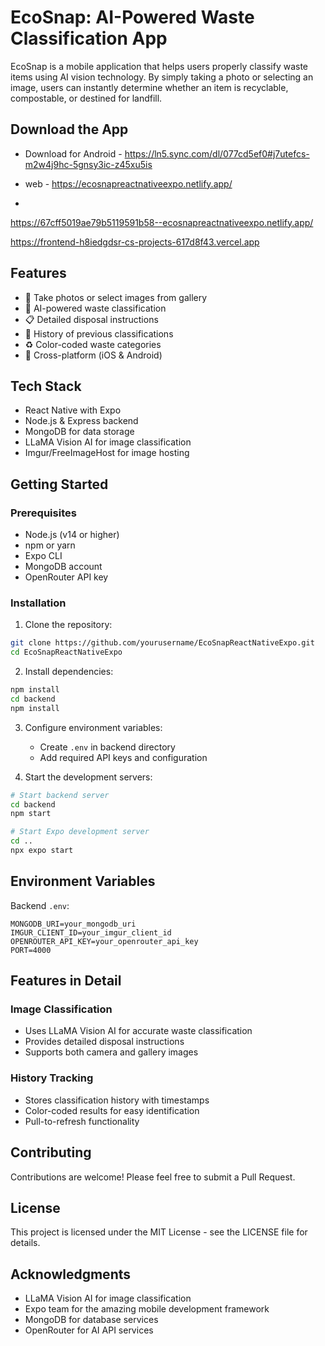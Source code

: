# EcoSnap: AI-Powered Waste Classification App

EcoSnap is a mobile application that helps users properly classify waste items using AI vision technology. By simply taking a photo or selecting an image, users can instantly determine whether an item is recyclable, compostable, or destined for landfill.

## Download the App


- Download for Android - <https://ln5.sync.com/dl/077cd5ef0#j7utefcs-m2w4j9hc-5gnsy3ic-z45xu5is>

- web - <https://ecosnapreactnativeexpo.netlify.app/>
-
<https://67cff5019ae79b5119591b58--ecosnapreactnativeexpo.netlify.app/>

<https://frontend-h8iedgdsr-cs-projects-617d8f43.vercel.app>

## Features

-   📸 Take photos or select images from gallery
-   🤖 AI-powered waste classification
-   📋 Detailed disposal instructions
-   💾 History of previous classifications
-   ♻️ Color-coded waste categories
-   📱 Cross-platform (iOS & Android)

## Tech Stack

-   React Native with Expo
-   Node.js & Express backend
-   MongoDB for data storage
-   LLaMA Vision AI for image classification
-   Imgur/FreeImageHost for image hosting

## Getting Started

### Prerequisites

-   Node.js (v14 or higher)
-   npm or yarn
-   Expo CLI
-   MongoDB account
-   OpenRouter API key

### Installation

1. Clone the repository:

```bash
git clone https://github.com/yourusername/EcoSnapReactNativeExpo.git
cd EcoSnapReactNativeExpo
```

2. Install dependencies:

```bash
npm install
cd backend
npm install
```

3. Configure environment variables:

    - Create `.env` in backend directory
    - Add required API keys and configuration

4. Start the development servers:

```bash
# Start backend server
cd backend
npm start

# Start Expo development server
cd ..
npx expo start
```

## Environment Variables

Backend `.env`:

```
MONGODB_URI=your_mongodb_uri
IMGUR_CLIENT_ID=your_imgur_client_id
OPENROUTER_API_KEY=your_openrouter_api_key
PORT=4000
```

## Features in Detail

### Image Classification

-   Uses LLaMA Vision AI for accurate waste classification
-   Provides detailed disposal instructions
-   Supports both camera and gallery images

### History Tracking

-   Stores classification history with timestamps
-   Color-coded results for easy identification
-   Pull-to-refresh functionality

## Contributing

Contributions are welcome! Please feel free to submit a Pull Request.

## License

This project is licensed under the MIT License - see the LICENSE file for details.

## Acknowledgments

-   LLaMA Vision AI for image classification
-   Expo team for the amazing mobile development framework
-   MongoDB for database services
-   OpenRouter for AI API services
